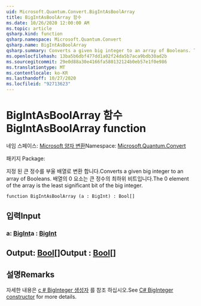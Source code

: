 ```yaml
---
uid: Microsoft.Quantum.Convert.BigIntAsBoolArray
title: BigIntAsBoolArray 함수
ms.date: 10/26/2020 12:00:00 AM
ms.topic: article
qsharp.kind: function
qsharp.namespace: Microsoft.Quantum.Convert
qsharp.name: BigIntAsBoolArray
qsharp.summary: Converts a given big integer to an array of Booleans. The 0 element of the array is the least significant bit of the big integer.
ms.openlocfilehash: 13ba5b6dbf477dd1a02f24da5b7aca9bdb30ad2b
ms.sourcegitcommit: 29e0d88a30e4166fa580132124b0eb57e1f0e986
ms.translationtype: MT
ms.contentlocale: ko-KR
ms.lasthandoff: 10/27/2020
ms.locfileid: "92713623"
---
```

# <a name="bigintasboolarray-function"></a><span data-ttu-id="f390c-102">BigIntAsBoolArray 함수</span><span class="sxs-lookup"><span data-stu-id="f390c-102">BigIntAsBoolArray function</span></span>

<span data-ttu-id="f390c-103">네임 스페이스: [Microsoft 양자 변환](xref:Microsoft.Quantum.Convert)</span><span class="sxs-lookup"><span data-stu-id="f390c-103">Namespace: [Microsoft.Quantum.Convert](xref:Microsoft.Quantum.Convert)</span></span>

<span data-ttu-id="f390c-104">패키지 [](https://nuget.org/packages/)</span><span class="sxs-lookup"><span data-stu-id="f390c-104">Package: [](https://nuget.org/packages/)</span></span>


<span data-ttu-id="f390c-105">지정 된 큰 정수를 부울 배열로 변환 합니다.</span><span class="sxs-lookup"><span data-stu-id="f390c-105">Converts a given big integer to an array of Booleans.</span></span>
<span data-ttu-id="f390c-106">배열의 0 요소는 큰 정수의 최하위 비트입니다.</span><span class="sxs-lookup"><span data-stu-id="f390c-106">The 0 element of the array is the least significant bit of the big integer.</span></span>

```qsharp
function BigIntAsBoolArray (a : BigInt) : Bool[]
```


## <a name="input"></a><span data-ttu-id="f390c-107">입력</span><span class="sxs-lookup"><span data-stu-id="f390c-107">Input</span></span>

### <a name="a--bigint"></a><span data-ttu-id="f390c-108">a: [BigInt](xref:microsoft.quantum.lang-ref.bigint)</span><span class="sxs-lookup"><span data-stu-id="f390c-108">a : [BigInt](xref:microsoft.quantum.lang-ref.bigint)</span></span>





## <a name="output--bool"></a><span data-ttu-id="f390c-109">Output: [Bool](xref:microsoft.quantum.lang-ref.bool)[]</span><span class="sxs-lookup"><span data-stu-id="f390c-109">Output : [Bool](xref:microsoft.quantum.lang-ref.bool)[]</span></span>



## <a name="remarks"></a><span data-ttu-id="f390c-110">설명</span><span class="sxs-lookup"><span data-stu-id="f390c-110">Remarks</span></span>

<span data-ttu-id="f390c-111">자세한 내용은 [c # BigInteger 생성자](https://docs.microsoft.com/dotnet/api/system.numerics.biginteger.-ctor?view=netframework-4.7.2#System_Numerics_BigInteger__ctor_System_Int64_) 를 참조 하십시오.</span><span class="sxs-lookup"><span data-stu-id="f390c-111">See [C# BigInteger constructor](https://docs.microsoft.com/dotnet/api/system.numerics.biginteger.-ctor?view=netframework-4.7.2#System_Numerics_BigInteger__ctor_System_Int64_) for more details.</span></span>